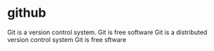 # github
Git is a version control system.
Git is free software
Git is a distributed version control system
Git is free sftware

